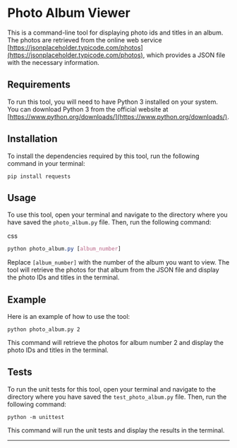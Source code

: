 Photo Album Viewer
==================

This is a command-line tool for displaying photo ids and titles in an album. The photos are retrieved from the online web service [https://jsonplaceholder.typicode.com/photos](https://jsonplaceholder.typicode.com/photos), which provides a JSON file with the necessary information.

Requirements
------------

To run this tool, you will need to have Python 3 installed on your system. You can download Python 3 from the official website at [https://www.python.org/downloads/](https://www.python.org/downloads/).

Installation
------------

To install the dependencies required by this tool, run the following command in your terminal:

`pip install requests`

Usage
-----

To use this tool, open your terminal and navigate to the directory where you have saved the `photo_album.py` file. Then, run the following command:

css

```css
python photo_album.py [album_number]
```

Replace `[album_number]` with the number of the album you want to view. The tool will retrieve the photos for that album from the JSON file and display the photo IDs and titles in the terminal.

Example
-------

Here is an example of how to use the tool:

`python photo_album.py 2`

This command will retrieve the photos for album number 2 and display the photo IDs and titles in the terminal.

Tests
-----

To run the unit tests for this tool, open your terminal and navigate to the directory where you have saved the `test_photo_album.py` file. Then, run the following command:

`python -m unittest`

This command will run the unit tests and display the results in the terminal.

---